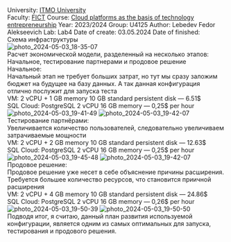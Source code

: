 University: [ITMO University](https://itmo.ru/ru/)  
Faculty: [FICT](https://fict.itmo.ru)
Course: [Cloud platforms as the basis of technology entrepreneurship](https://itmo-ict-faculty.github.io/cloud-platforms-as-the-basis-of-technology-entrepreneurship/) 
Year: 2023/2024
Group: U4125
Author: Lebedev Fedor Alekseevich
Lab: Lab4
Date of create: 03.05.2024
Date of finished:  
Схема инфраструктуры  
![photo_2024-05-03_18-35-07](https://github.com/vindaslebe/2023_2024-cloud-platforms-as-the-basis-of-technology-entrepreneurship-u4125-lebedev_f_a/assets/165409365/6cdd43e8-f788-4662-b662-8dc67bea473e)  
Расчет экономической модели, разделенный на несколько этапов: Начальное, тестирование партнерами и продовое решение  
Начальное:  
Начальный этап не требует больших затрат, но тут мы сразу заложим бюджет на будущее на базу данных. А так данная конфигурация отлично послужит для запуска теста  
VM: 2 vCPU + 1 GB memory 10 GB standard persistent disk — 6.51$  
SQL Cloud: PostgreSQL 2 vCPU 16 GB memory — 0,25$ per hour
![photo_2024-05-03_19-41-49](https://github.com/vindaslebe/2023_2024-cloud-platforms-as-the-basis-of-technology-entrepreneurship-u4125-lebedev_f_a/assets/165409365/07cbbed1-6a26-4f74-b624-af67dd0bc1bc)
![photo_2024-05-03_19-42-07](https://github.com/vindaslebe/2023_2024-cloud-platforms-as-the-basis-of-technology-entrepreneurship-u4125-lebedev_f_a/assets/165409365/6ba3db17-84f3-4a38-8465-91a5de036870)  
Тестирование партнёрами:  
Увеличивается количество пользователей, следовательно увеличиваем затрачиваемые мощности  
VM: 2 vCPU + 2 GB memory 10 GB standard persistent disk — 12.63$  
SQL Cloud: PostgreSQL 2 vCPU 16 GB memory — 0,25$ per hour
![photo_2024-05-03_19-45-48](https://github.com/vindaslebe/2023_2024-cloud-platforms-as-the-basis-of-technology-entrepreneurship-u4125-lebedev_f_a/assets/165409365/515621c3-e83b-45eb-8bd5-b597785122f5)
![photo_2024-05-03_19-42-07](https://github.com/vindaslebe/2023_2024-cloud-platforms-as-the-basis-of-technology-entrepreneurship-u4125-lebedev_f_a/assets/165409365/6ba3db17-84f3-4a38-8465-91a5de036870)  
Продовое решение:  
Продовое решение уже несет в себе объяснение причины расширения. Требуется большее количество ресурсов, что становится приичной расширения  
VM: 2 vCPU + 4 GB memory 10 GB standard persistent disk — 24.86$  
SQL Cloud: PostgreSQL 2 vCPU 16 GB memory — 0,26$ per hour
![photo_2024-05-03_19-50-39](https://github.com/vindaslebe/2023_2024-cloud-platforms-as-the-basis-of-technology-entrepreneurship-u4125-lebedev_f_a/assets/165409365/03385222-e4c5-4aea-bc0c-d159165f1cac)
![photo_2024-05-03_19-50-50](https://github.com/vindaslebe/2023_2024-cloud-platforms-as-the-basis-of-technology-entrepreneurship-u4125-lebedev_f_a/assets/165409365/c2e1c012-360f-4f5a-baea-b16bdf1ecccb)  
Подводя итог, я считаю, данный план развития используемой конфигурации, является одним из самых оптимальных для запуска, тестирования и продового решения.
